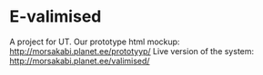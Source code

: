 # E-valimised
A project for UT.
Our prototype html mockup:  http://morsakabi.planet.ee/prototyyp/
Live version of the system: http://morsakabi.planet.ee/valimised/
